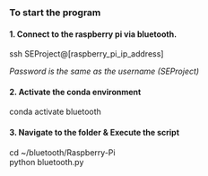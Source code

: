 ### To start the program

#### 1. Connect to the raspberry pi via bluetooth.
ssh SEProject@[raspberry_pi_ip_address] 

*Password is the same as the username (SEProject)*

#### 2. Activate the conda environment
conda activate bluetooth

#### 3. Navigate to the folder & Execute the script
cd ~/bluetooth/Raspberry-Pi  
python bluetooth.py
